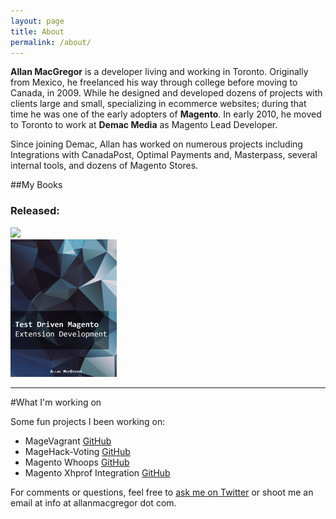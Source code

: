 ```yaml
---
layout: page
title: About
permalink: /about/
---
```

**Allan MacGregor** is a developer living and working in Toronto. Originally from Mexico, he freelanced his way through college before moving to Canada, in 2009. While he designed and developed dozens of projects with clients large and small, specializing in ecommerce websites; during that time he was one of the early adopters of **Magento**. In early 2010, he moved to Toronto to work at **Demac Media** as Magento Lead Developer.

Since joining Demac, Allan has worked on numerous projects including Integrations with CanadaPost, Optimal Payments and, Masterpass, several internal tools, and dozens of Magento Stores.

##My Books

### Released:

<div class="section group">
  <div class="col span_3_of_12">
    <a href="http://www.amazon.com/dp/1782163069/?tag=coderoncode"><img src="http://magedevguide.com/images/3060os_cover79b6.png?1393801869"></a>  
  </div>
  <div class="col span_3_of_12">
    <a href="http://coderoncode.com/books/magetdd.html"><img width="170" src="/assets/book_images/magetdd_title_v2.png"></a>
  </div>
  <div class="col span_6_of_12">
  </div>
</div>
<hr/>


#What I'm working on

Some fun projects I been working on:

<ul>
<li>MageVagrant <a href="https://github.com/amacgregor/MageVagrant">GitHub</a></li>
<li>MageHack-Voting <a href="https://github.com/amacgregor/MageHack-Voting">GitHub</a></li>
<li>Magento Whoops <a href="https://github.com/amacgregor/magento-whoops">GitHub</a></li>
<li>Magento Xhprof Integration <a href="https://github.com/amacgregor/magento-xhprof">GitHub</a></li>
</ul>

For comments or questions, feel free to [ask me on Twitter](http://twitter.com/allanmacgregor) or shoot me an email at info at allanmacgregor dot com.
